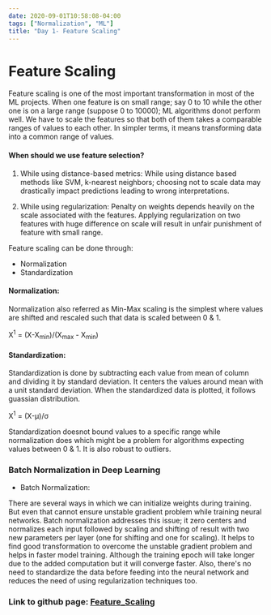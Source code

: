 ```yaml
---
date: 2020-09-01T10:58:08-04:00
tags: ["Normalization", "ML"]
title: "Day 1- Feature Scaling"
---
```


# Feature Scaling

Feature scaling is one of the most important transformation in most of the ML projects. When one feature is on small range; say 0 to 10 while the other one is on a large range (suppose 0 to 10000); ML algorithms donot perform well. We have to scale the features so that both of them takes a comparable ranges of values to each other. In simpler terms, it means transforming data into a common range of values.

#### When should we use feature selection?

1. While using distance-based metrics:
    While using distance based methods like SVM, k-nearest neighbors; choosing not to scale data may drastically impact predictions leading to wrong interpretations.

2. While using regularization:
    Penalty on weights depends heavily on the scale associated with the features. Applying regularization on two features with huge difference on scale will result in unfair punishment of feature with small range.

Feature scaling can be done through:

- Normalization
- Standardization

#### Normalization: 

Normalization also referred as Min-Max scaling is the simplest where values are shifted and rescaled such that data is scaled between 0 & 1. 

X<sup>1</sup> = (X-X<sub>min</sub>)/(X<sub>max</sub> - X<sub>min</sub>)

#### Standardization:

Standardization is done by subtracting each value from mean of column and dividing it by standard deviation. It centers the values around mean with a unit standard deviation. When the standardized data is plotted, it follows guassian distribution.

X<sup>1</sup> = (X-μ)/σ


Standardization doesnot bound values to a specific range while normalization does which might be a problem for algorithms expecting values between 0 & 1. It is also robust to outliers.

### Batch Normalization in Deep Learning

- Batch Normalization:

There are several ways in which we can initialize weights during training. But even that cannot ensure unstable gradient problem while training neural networks. Batch normalization addresses this issue; it zero centers and normalizes each input followed by scaling and shifting of result with two new parameters per layer (one for shifting and one for scaling). It helps to find good transformation to overcome the unstable gradient problem and helps in faster model training. Although the training epoch will take longer due to the added computation but it will converge faster. Also, there's no need to standardize the data before feeding into the neural network and reduces the need of using regularization techniques too.


### Link to github page: [Feature_Scaling](https://github.com/shikshya1/30_days_of_ml/tree/main/Day-1(Feature%20Scaling))
